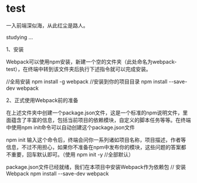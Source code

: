 # test 
一入前端深似海，从此红尘是路人。

studying ...

1、安装

Webpack可以使用npm安装，新建一个空的文件夹（此处命名为webpack-test），在终端中转到该文件夹后执行下述指令就可以完成安装。

//全局安装
npm install -g webpack
//安装到你的项目目录
npm install --save-dev webpack

2、正式使用Webpack前的准备

在上述文件夹中创建一个package.json文件，这是一个标准的npm说明文件，里面蕴含了丰富的信息，包括当前项目的依赖模块，自定义的脚本任务等等。在终端中使用npm init命令可以自动创建这个package.json文件

npm init
输入这个命令后，终端会问你一系列诸如项目名称，项目描述，作者等信息，不过不用担心，如果你不准备在npm中发布你的模块，这些问题的答案都不重要，回车默认即可。（使用 npm init -y //全部默认）

package.json文件已经就绪，我们在本项目中安装Webpack作为依赖包
// 安装Webpack
npm install --save-dev webpack


